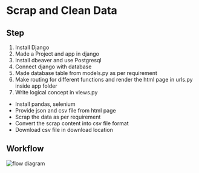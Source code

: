 # Scrap and Clean Data

## Step

1. Install Django
2. Made a Project and app in django
3. Install dbeaver and use Postgresql
4. Connect django with database
5. Made database table from models.py as per requirement
6. Make routing for different functions and render the html page in urls.py inside app folder
7. Write logical concept in views.py
  - Install pandas, selenium
  - Provide json and csv file from html page
  - Scrap the data as per requirement
  - Convert the scrap content into csv file format
  - Download csv file in download location
  
## Workflow
![flow diagram](https://user-images.githubusercontent.com/37801119/181802655-9f0239f6-fd9e-425c-9f43-3ecee7647b93.png)
